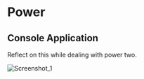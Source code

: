 # Power
## Console Application

Reflect on this while dealing with power two.

![Screenshot_1](https://github.com/baxtiyor-yu/power/assets/170466856/355f066a-1b04-4517-9137-08e5b4e3ea20)